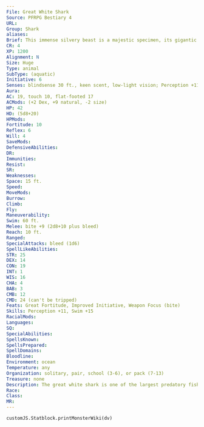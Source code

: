 ```yaml
---
File: Great White Shark
Source: PFRPG Bestiary 4
URL: 
Group: Shark
aliases: 
Brief: This immense silvery beast is a majestic specimen, its gigantic jaws lined with rows of serrated teeth.
CR: 4
XP: 1200
Alignment: N
Size: Huge
Type: animal
SubType: (aquatic)
Initiative: 6
Senses: blindsense 30 ft., keen scent, low-light vision; Perception +11
Aura: 
AC: 19, touch 10, flat-footed 17
ACMods: (+2 Dex, +9 natural, -2 size)
HP: 42
HD: (5d8+20)
HPMods: 
Fortitude: 10
Reflex: 6
Will: 4
SaveMods: 
DefensiveAbilities: 
DR: 
Immunities: 
Resist: 
SR: 
Weaknesses: 
Space: 15 ft.
Speed: 
MoveMods: 
Burrow: 
Climb: 
Fly: 
Maneuverability: 
Swim: 60 ft.
Melee: bite +9 (2d8+10 plus bleed)
Reach: 10 ft.
Ranged: 
SpecialAttacks: bleed (1d6)
SpellLikeAbilities: 
STR: 25
DEX: 14
CON: 19
INT: 1
WIS: 16
CHA: 4
BAB: 3
CMB: 12
CMD: 24 (can't be tripped)
Feats: Great Fortitude, Improved Initiative, Weapon Focus (bite)
Skills: Perception +11, Swim +15
RacialMods: 
Languages: 
SQ: 
SpecialAbilities: 
SpellsKnown: 
SpellsPrepared: 
SpellDomains: 
Bloodline: 
Environment: ocean
Temperature: any
Organization: solitary, pair, school (3-6), or pack (7-13)
Treasure: none
Description: The great white shark is one of the largest predatory fish in the ocean, and preys on seals, small whales, seabirds, dolphins, and turtles. Its strength and speed even allow it to leap out of the water to reach prey on land, rafts, or boats. Though fierce and ruthless, great white sharks are often careful when they encounter a new type of prey. They make many biting passes to evaluate the threat their quarry poses. An adult great white shark is 20 feet long and weighs 5,000 pounds.
Race: 
Class: 
MR: 
---
```

```dataviewjs
customJS.Statblock.printMonsterWiki(dv)
```
